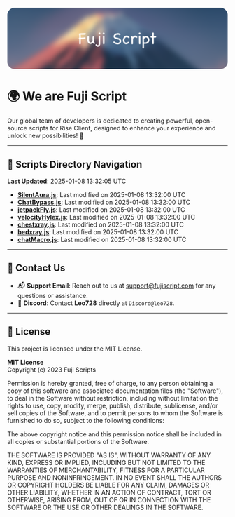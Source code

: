 ![Banner](.github/b.webp)

# 🌍 **We are Fuji Script**

Our global team of developers is dedicated to creating powerful, open-source scripts for Rise Client, designed to enhance your experience and unlock new possibilities! 🌟

---
<!-- SCRIPTS_NAVIGATION_START -->
## 📂 **Scripts Directory Navigation**

**Last Updated**: 2025-01-08 13:32:05 UTC

- **[SilentAura.js](scripts/SilentAura.js)**: Last modified on 2025-01-08 13:32:00 UTC
- **[ChatBypass.js](scripts/ChatBypass.js)**: Last modified on 2025-01-08 13:32:00 UTC
- **[jetpackFly.js](scripts/jetpackFly.js)**: Last modified on 2025-01-08 13:32:00 UTC
- **[velocityHylex.js](scripts/velocityHylex.js)**: Last modified on 2025-01-08 13:32:00 UTC
- **[chestxray.js](scripts/chestxray.js)**: Last modified on 2025-01-08 13:32:00 UTC
- **[bedxray.js](scripts/bedxray.js)**: Last modified on 2025-01-08 13:32:00 UTC
- **[chatMacro.js](scripts/chatMacro.js)**: Last modified on 2025-01-08 13:32:00 UTC

<!-- SCRIPTS_NAVIGATION_END -->

---

## 💬 **Contact Us**  
- 📬 **Support Email**: Reach out to us at [support@fujiscript.com](mailto:support@fujiscript.com) for any questions or assistance.  
- 💬 **Discord**: Contact **Leo728** directly at `Discord@leo728`.

---

## 📜 **License**

This project is licensed under the MIT License.  

**MIT License**  
Copyright (c) 2023 Fuji Scripts  

Permission is hereby granted, free of charge, to any person obtaining a copy of this software and associated documentation files (the "Software"), to deal in the Software without restriction, including without limitation the rights to use, copy, modify, merge, publish, distribute, sublicense, and/or sell copies of the Software, and to permit persons to whom the Software is furnished to do so, subject to the following conditions:  

The above copyright notice and this permission notice shall be included in all copies or substantial portions of the Software.  

THE SOFTWARE IS PROVIDED "AS IS", WITHOUT WARRANTY OF ANY KIND, EXPRESS OR IMPLIED, INCLUDING BUT NOT LIMITED TO THE WARRANTIES OF MERCHANTABILITY, FITNESS FOR A PARTICULAR PURPOSE AND NONINFRINGEMENT. IN NO EVENT SHALL THE AUTHORS OR COPYRIGHT HOLDERS BE LIABLE FOR ANY CLAIM, DAMAGES OR OTHER LIABILITY, WHETHER IN AN ACTION OF CONTRACT, TORT OR OTHERWISE, ARISING FROM, OUT OF OR IN CONNECTION WITH THE SOFTWARE OR THE USE OR OTHER DEALINGS IN THE SOFTWARE.  
